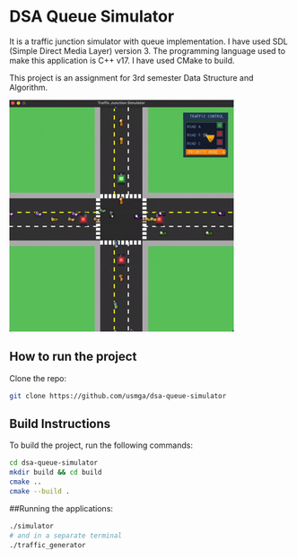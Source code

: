 # DSA Queue Simulator

It is a traffic junction simulator with queue implementation. I have used SDL (Simple Direct Media Layer) version 3. The programming language used to make this application is C++ v17. I have used CMake to build.

This project is an assignment for 3rd semester Data Structure and Algorithm.

![Traffic Junction Simulator Demo](demoWork.gif)

## How to run the project

Clone the repo:
```bash
git clone https://github.com/usmga/dsa-queue-simulator
```
## Build Instructions

To build the project, run the following commands:

```bash
cd dsa-queue-simulator
mkdir build && cd build
cmake ..
cmake --build .
```

##Running the applications:

```bash
./simulator
# and in a separate terminal
./traffic_generator
```
